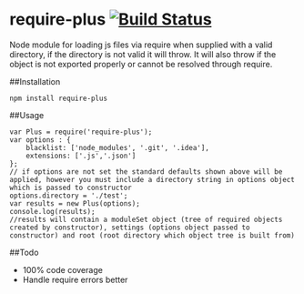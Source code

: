 # require-plus [![Build Status](https://travis-ci.org/simon-p-r/require-plus.svg?branch=master)](https://travis-ci.org/simon-p-r/require-plus)


Node module for loading js files via require when supplied with a valid directory, if the directory is not valid it will throw.  It will also throw if the object is not exported properly or cannot be resolved through require.



##Installation

    npm install require-plus

##Usage

    var Plus = require('require-plus');
    var options : {
        blacklist: ['node_modules', '.git', '.idea'],
        extensions: ['.js','.json']
    };
    // if options are not set the standard defaults shown above will be applied, however you must include a directory string in options object which is passed to constructor
    options.directory = './test';
    var results = new Plus(options);
    console.log(results);
    //results will contain a moduleSet object (tree of required objects created by constructor), settings (options object passed to constructor) and root (root directory which object tree is built from)

##Todo

+ 100% code coverage
+ Handle require errors better
